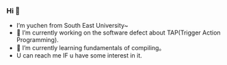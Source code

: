 ### Hi 👋

- I’m yuchen from South East University~
- 🔭 I’m currently working on the software defect about TAP(Trigger Action Programming).
- 🌱 I’m currently learning fundamentals of compiling。
- U can reach me IF u have some interest in it.


<!--
**overeverything/overeverything** is a ✨ _special_ ✨ repository because its `README.md` (this file) appears on your GitHub profile.

Here are some ideas to get you started:

- 🔭 I’m currently working on ...
- 🌱 I’m currently learning ...
- 👯 I’m looking to collaborate on ...
- 🤔 I’m looking for help with ...
- 💬 Ask me about ...
- 📫 How to reach me: ...
- 😄 Pronouns: ...
- ⚡ Fun fact: ...
-->
